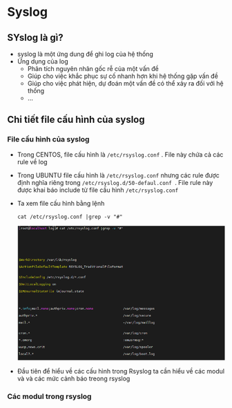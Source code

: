 # Syslog
## SYslog là gì?
- syslog là một ứng dung để ghi log của hệ thống
- Ứng dụng của log
  - Phân tích nguyên nhân gốc rễ của một vấn đề
  - Giúp cho việc khắc phục sự cố nhanh hơn khi hệ thống gặp vấn đề
  - Giúp cho việc phát hiện, dự đoán một vấn đề có thể xảy ra đối với hệ thống
  - ...
## Chi tiết file cấu hình của syslog
### File cấu hình của syslog
- Trong CENTOS, file cấu hình là `/etc/rsyslog.conf` . File này chứa cả các rule về log
- Trong UBUNTU file cấu hình là `/etc/rsyslog.conf` nhưng các rule được định nghĩa riêng trong `/etc/rsyslog.d/50-defaul.conf `. File rule này được khai báo include từ file cấu hình `/etc/rsyslog.conf`

- Ta xem file cấu hình bằng lệnh
  ```
  cat /etc/rsyslog.conf |grep -v "#"
  ```
    ![Alt](/thuctap/anh/Screenshot_580.png)

- Đầu tiên để hiểu về các cấu hình trong Rsyslog ta cần hiểu về các modul và và các mức cảnh báo treong rsyslog
### Các modul trong rsyslog